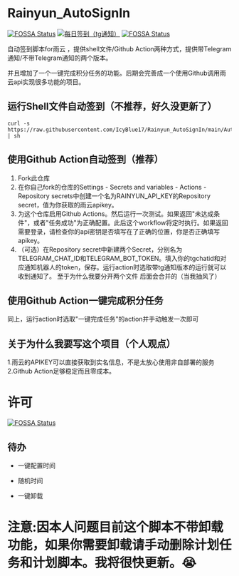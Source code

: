 # Rainyun_AutoSignIn
[![FOSSA Status](https://app.fossa.com/api/projects/git%2Bgithub.com%2FIcyBlue17%2FRainyun_AutoSignIn.svg?type=shield)](https://app.fossa.com/projects/git%2Bgithub.com%2FIcyBlue17%2FRainyun_AutoSignIn?ref=badge_shield) [![每日签到（tg通知）](https://github.com/IcyBlue17/rainyun_autosignin/actions/workflows/signin-with-tg.yaml/badge.svg)](https://github.com/IcyBlue17/rainyun_autosignin/actions/workflows/signin-with-tg.yaml)
[![FOSSA Status](https://app.fossa.com/api/projects/git%2Bgithub.com%2FIcyBlue17%2FRainyun_AutoSignIn.svg?type=shield&issueType=security)](https://app.fossa.com/projects/git%2Bgithub.com%2FIcyBlue17%2FRainyun_AutoSignIn?ref=badge_shield&issueType=security)

自动签到脚本for雨云 ，提供shell文件/Github Action两种方式，提供带Telegram通知/不带Telegram通知的两个版本。  

并且增加了一个一键完成积分任务的功能。后期会完善成一个使用Github调用雨云api实现很多功能的项目。  


## 运行Shell文件自动签到（不推荐，好久没更新了）

```shell
curl -s https://raw.githubusercontent.com/IcyBlue17/Rainyun_AutoSignIn/main/AutoSignin.sh | sh
```
## 使用Github Action自动签到（推荐）  
1. Fork此仓库
2. 在你自己fork的仓库的Settings - Secrets and variables - Actions - Repository secrets中创建一个名为RAINYUN_API_KEY的Repository secret，值为你获取的雨云apikey。
3. 为这个仓库启用Github Actions。然后运行一次测试。如果返回"未达成条件"，或者"任务成功"为正确配置。此后这个workflow将定时执行。如果返回需要登录，请检查你的api密钥是否填写在了正确的位置，你是否正确填写apikey。 
4. （可选）在Repository secret中新建两个Secret，分别名为TELEGRAM_CHAT_ID和TELEGRAM_BOT_TOKEN。填入你的tgchatid和对应通知机器人的token，保存。运行action时选取带tg通知版本的运行就可以收到通知了。
至于为什么我要分开两个文件 后面会合并的（当我抽风了）


## 使用Github Action一键完成积分任务  

同上，运行action时选取"一键完成任务"的action并手动触发一次即可    

## 关于为什么我要写这个项目（个人观点）  
1.雨云的APIKEY可以直接获取到实名信息，不是太放心使用非自部署的服务  
2.Github Action足够稳定而且零成本。  





# 许可  

[![FOSSA Status](https://app.fossa.com/api/projects/git%2Bgithub.com%2FIcyBlue17%2FRainyun_AutoSignIn.svg?type=large&issueType=license)](https://app.fossa.com/projects/git%2Bgithub.com%2FIcyBlue17%2FRainyun_AutoSignIn?ref=badge_large&issueType=license)

  
## 待办  
- 一键配置时间
  
- 随机时间
  
- 一键卸载
  
# 注意:因本人问题目前这个脚本不带卸载功能，如果你需要卸载请手动删除计划任务和计划脚本。我将很快更新。😭


